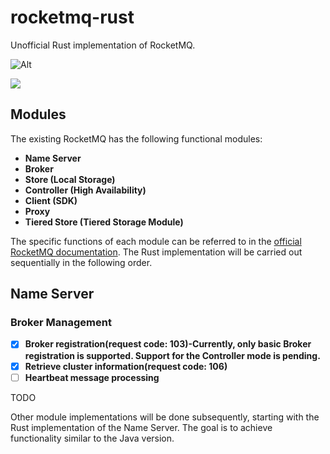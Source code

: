 # rocketmq-rust

Unofficial Rust implementation of RocketMQ.

![Alt](https://repobeats.axiom.co/api/embed/6ca125de92b36e1f78c6681d0a1296b8958adea1.svg "Repobeats analytics image")

<a href="https://github.com/mxsm/rocketmq-rust/graphs/contributors">
  <img src="https://contrib.rocks/image?repo=mxsm/rocketmq-rust&anon=1" />
</a>

## Modules

The existing RocketMQ has the following functional modules:

- **Name Server**
- **Broker**
- **Store (Local Storage)**
- **Controller (High Availability)**
- **Client (SDK)**
- **Proxy**
- **Tiered Store (Tiered Storage Module)**

The specific functions of each module can be referred to in the [official RocketMQ documentation](https://github.com/apache/rocketmq/tree/develop/docs). The Rust implementation will be carried out sequentially in the following order.

## Name Server

### Broker Management

- [x] **Broker registration(request code: 103)-Currently, only basic Broker registration is supported. Support for the Controller mode is pending.**
- [x] **Retrieve cluster information(request code: 106)**
- [ ] **Heartbeat message processing**

TODO

Other module implementations will be done subsequently, starting with the Rust implementation of the Name Server. The goal is to achieve functionality similar to the Java version.